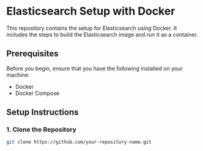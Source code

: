 # Elasticsearch Setup with Docker

This repository contains the setup for Elasticsearch using Docker. It includes the steps to build the Elasticsearch image and run it as a container.

## Prerequisites

Before you begin, ensure that you have the following installed on your machine:
- Docker
- Docker Compose 

## Setup Instructions

### 1. Clone the Repository

```bash
git clone https://github.com/your-repository-name.git


